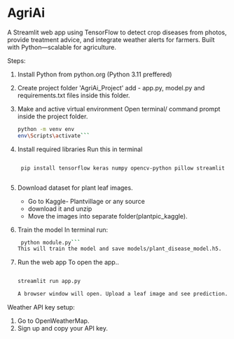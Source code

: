 # AgriAi
A Streamlit web app using TensorFlow to detect crop diseases from photos, provide treatment advice, and integrate weather alerts for farmers. Built with Python—scalable for agriculture.

Steps:

1.  Install Python from python.org
   (Python 3.11 preffered)

2. Create project folder 'AgriAi_Project'
    add -  app.py, model.py and requirements.txt files inside this folder.

3. Make and active virtual environment
    Open terminal/ command prompt inside the project folder.

     ```bash
     python -m venv env
     env\Scripts\activate```

4. Install required libraries
   Run this in terminal
   
   ```bash
   
    pip install tensorflow keras numpy opencv-python pillow streamlit spicy ```

   

6. Download dataset for plant leaf images.
   * Go to Kaggle- Plantvillage or any source
   * download it and unzip
   * Move the images into separate folder(plantpic_kaggle).

7. Train the model
    In terminal run:
   
    ```bash
     python module.py```
   This will train the model and save models/plant_disease_model.h5.

7. Run the web app
    To open the app..
   
   ```bash

   streamlit run app.py

   A browser window will open. Upload a leaf image and see prediction.

Weather API key setup:

 1. Go to OpenWeatherMap.
 2. Sign up and copy your API key.

